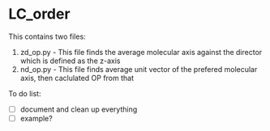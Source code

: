# LC_order
This contains two files:
1) zd_op.py - This file finds the average molecular axis against the director which is defined as the z-axis
2) nd_op.py - This file finds average unit vector of the prefered molecular axis, then caclulated OP from that


To do list:

- [ ] document and clean up everything
- [ ] example?
